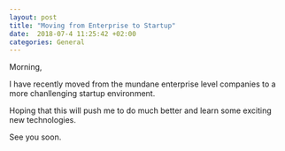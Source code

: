 ```yaml
---
layout: post
title: "Moving from Enterprise to Startup"
date:  2018-07-4 11:25:42 +02:00
categories: General
---
```


Morning,

I have recently moved from the mundane enterprise level companies to a more chanllenging startup environment. 

Hoping that this will push me to do much better and learn some exciting new technologies. 

See you soon.
